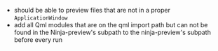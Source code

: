 - should be able to preview files that are not in a proper ```ApplicationWindow```
- add all Qml modules that are on the qml import path but can not be found in the Ninja-preview's subpath to the ninja-preview's subpath before every run
